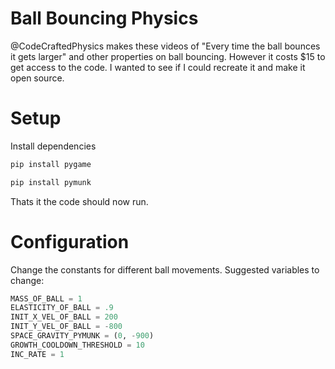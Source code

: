 # Ball Bouncing Physics

@CodeCraftedPhysics makes these videos of "Every time the ball bounces it gets larger" and other properties on ball bouncing. However it costs $15 to get access to the code. I wanted to see if I could recreate it and make it open source.

# Setup

Install dependencies

```bash
pip install pygame
```
```bash
pip install pymunk
```

Thats it the code should now run.


# Configuration

Change the constants for different ball movements. Suggested variables to change:
```python
MASS_OF_BALL = 1
ELASTICITY_OF_BALL = .9 
INIT_X_VEL_OF_BALL = 200
INIT_Y_VEL_OF_BALL = -800
SPACE_GRAVITY_PYMUNK = (0, -900)
GROWTH_COOLDOWN_THRESHOLD = 10 
INC_RATE = 1
```